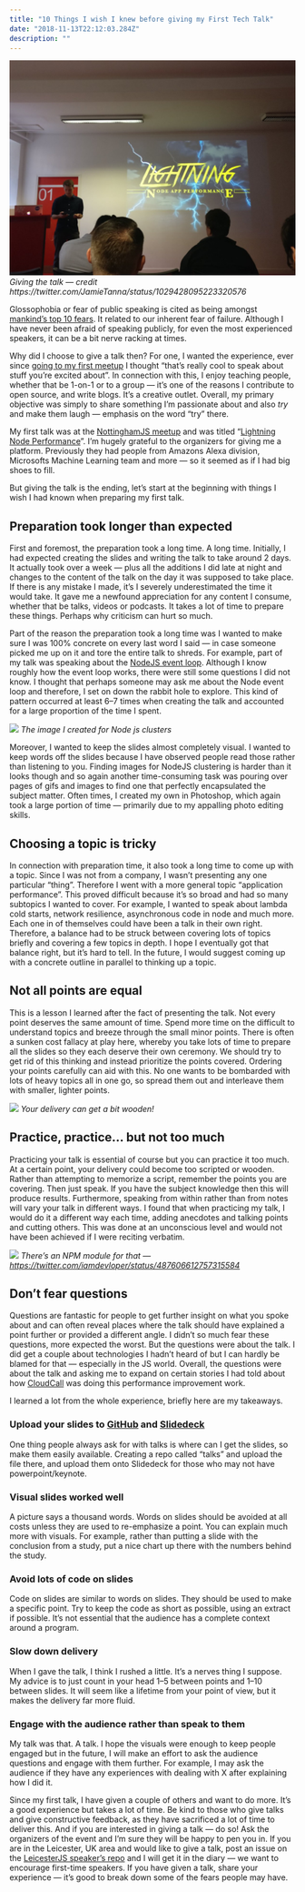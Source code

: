 ```yaml
---
title: "10 Things I wish I knew before giving my First Tech Talk"
date: "2018-11-13T22:12:03.284Z"
description: ""
---
```


<div class="image">
	<img src="../../assets/images/me.jpeg"/>
	<em>Giving the talk — credit https://twitter.com/JamieTanna/status/1029428095223320576</em>
</div>

Glossophobia or fear of public speaking is cited as being amongst [mankind’s top 10 fears](https://www.washingtonpost.com/news/wonk/wp/2014/10/30/clowns-are-twice-as-scary-to-democrats-as-they-are-to-republicans/?noredirect=on&utm_term=.a61b1b9d11bc). It related to our inherent fear of failure. Although I have never been afraid of speaking publicly, for even the most experienced speakers, it can be a bit nerve racking at times.

Why did I choose to give a talk then? For one, I wanted the experience, ever since [going to my first meetup](https://blog.joshghent.com/how-to-attend-your-first-programming-meetup-835b74f6556f) I thought “that’s really cool to speak about stuff you’re excited about”. In connection with this, I enjoy teaching people, whether that be 1-on-1 or to a group — it’s one of the reasons I contribute to open source, and write blogs. It’s a creative outlet. Overall, my primary objective was simply to share something I’m passionate about and also *try* and make them laugh — emphasis on the word “try” there.

My first talk was at the [NottinghamJS meetup](https://nottsjs.org/) and was titled “[Lightning Node Performance](https://github.com/nottsjs/speakers/issues/46)”. I’m hugely grateful to the organizers for giving me a platform. Previously they had people from Amazons Alexa division, Microsofts Machine Learning team and more — so it seemed as if I had big shoes to fill.

But giving the talk is the ending, let’s start at the beginning with things I wish I had known when preparing my first talk.

## Preparation took longer than expected

First and foremost, the preparation took a long time. A long time. Initially, I had expected creating the slides and writing the talk to take around 2 days. It actually took over a week — plus all the additions I did late at night and changes to the content of the talk on the day it was supposed to take place. If there is any mistake I made, it’s I severely underestimated the time it would take. It gave me a newfound appreciation for any content I consume, whether that be talks, videos or podcasts. It takes a lot of time to prepare these things. Perhaps why criticism can hurt so much.

Part of the reason the preparation took a long time was I wanted to make sure I was 100% concrete on every last word I said — in case someone picked me up on it and tore the entire talk to shreds. For example, part of my talk was speaking about the [NodeJS event loop](https://medium.com/the-node-js-collection/what-you-should-know-to-really-understand-the-node-js-event-loop-and-its-metrics-c4907b19da4c). Although I know roughly how the event loop works, there were still some questions I did not know. I thought that perhaps someone may ask me about the Node event loop and therefore, I set on down the rabbit hole to explore. This kind of pattern occurred at least 6–7 times when creating the talk and accounted for a large proportion of the time I spent.

<div class="image">
	<img src="https://cdn-images-1.medium.com/max/2000/1*qO8ucAj7rpUXP_tD3W1A9Q.png"/>
	<em>The image I created for Node js clusters</em>
</div>

Moreover, I wanted to keep the slides almost completely visual. I wanted to keep words off the slides because I have observed people read those rather than listening to you. Finding images for NodeJS clustering is harder than it looks though and so again another time-consuming task was pouring over pages of gifs and images to find one that perfectly encapsulated the subject matter. Often times, I created my own in Photoshop, which again took a large portion of time — primarily due to my appalling photo editing skills.

## **Choosing a topic is tricky**

In connection with preparation time, it also took a long time to come up with a topic. Since I was not from a company, I wasn’t presenting any one particular “thing”. Therefore I went with a more general topic “application performance”. This proved difficult because it’s so broad and had so many subtopics I wanted to cover. For example, I wanted to speak about lambda cold starts, network resilience, asynchronous code in node and much more. Each one in of themselves could have been a talk in their own right. Therefore, a balance had to be struck between covering lots of topics briefly and covering a few topics in depth. I hope I eventually got that balance right, but it’s hard to tell. In the future, I would suggest coming up with a concrete outline in parallel to thinking up a topic.

## **Not all points are equal**

This is a lesson I learned after the fact of presenting the talk. Not every point deserves the same amount of time. Spend more time on the difficult to understand topics and breeze through the small minor points. There is often a sunken cost fallacy at play here, whereby you take lots of time to prepare all the slides so they each deserve their own ceremony. We should try to get rid of this thinking and instead prioritize the points covered. Ordering your points carefully can aid with this. No one wants to be bombarded with lots of heavy topics all in one go, so spread them out and interleave them with smaller, lighter points.

<div class="image">
	<img src="https://cdn-images-1.medium.com/max/2000/0*8H9OLV-pu8qsvO4e"/>
	<em>Your delivery can get a bit wooden!</em>
</div>

## **Practice, practice… but not too much**

Practicing your talk is essential of course but you can practice it too much. At a certain point, your delivery could become too scripted or wooden. Rather than attempting to memorize a script, remember the points you are covering. Then just speak. If you have the subject knowledge then this will produce results. Furthermore, speaking from within rather than from notes will vary your talk in different ways. I found that when practicing my talk, I would do it a different way each time, adding anecdotes and talking points and cutting others. This was done at an unconscious level and would not have been achieved if I were reciting verbatim.

<div class="image">
	<img src="https://cdn-images-1.medium.com/max/2416/0*p-iyI1WhYQGJUMQ2"/>
	<em>There’s an NPM module for that — <a href="https://twitter.com/iamdevloper/status/487606612757315584">https://twitter.com/iamdevloper/status/487606612757315584</a></em>
</div>

## **Don’t fear questions**

Questions are fantastic for people to get further insight on what you spoke about and can often reveal places where the talk should have explained a point further or provided a different angle. I didn’t so much fear these questions, more expected the worst. But the questions were about the talk. I did get a couple about technologies I hadn’t heard of but I can hardly be blamed for that — especially in the JS world. Overall, the questions were about the talk and asking me to expand on certain stories I had told about how [CloudCall](https://www.cloudcall.com/) was doing this performance improvement work.

I learned a lot from the whole experience, briefly here are my takeaways.

### Upload your slides to [GitHub](https://github.com/joshghent/talks) and [Slidedeck](https://www.slidedeck.com/)

One thing people always ask for with talks is where can I get the slides, so make them easily available. Creating a repo called “talks” and upload the file there, and upload them onto Slidedeck for those who may not have powerpoint/keynote.

### Visual slides worked well

A picture says a thousand words. Words on slides should be avoided at all costs unless they are used to re-emphasize a point. You can explain much more with visuals. For example, rather than putting a slide with the conclusion from a study, put a nice chart up there with the numbers behind the study.

### Avoid lots of code on slides

Code on slides are similar to words on slides. They should be used to make a specific point. Try to keep the code as short as possible, using an extract if possible. It’s not essential that the audience has a complete context around a program.

### Slow down delivery

When I gave the talk, I think I rushed a little. It’s a nerves thing I suppose. My advice is to just count in your head 1–5 between points and 1–10 between slides. It will seem like a lifetime from your point of view, but it makes the delivery far more fluid.

### Engage with the audience rather than speak to them

My talk was that. A talk. I hope the visuals were enough to keep people engaged but in the future, I will make an effort to ask the audience questions and engage with them further. For example, I may ask the audience if they have any experiences with dealing with X after explaining how I did it.

Since my first talk, I have given a couple of others and want to do more. It’s a good experience but takes a lot of time. Be kind to those who give talks and give constructive feedback, as they have sacrificed a lot of time to deliver this. And if you are interested in giving a talk — do so! Ask the organizers of the event and I’m sure they will be happy to pen you in. If you are in the Leicester, UK area and would like to give a talk, post an issue on the [LeicesterJS speaker’s repo](https://github.com/leicesterjs/speakers) and I will get it in the diary — we want to encourage first-time speakers. If you have given a talk, share your experience — it’s good to break down some of the fears people may have.

